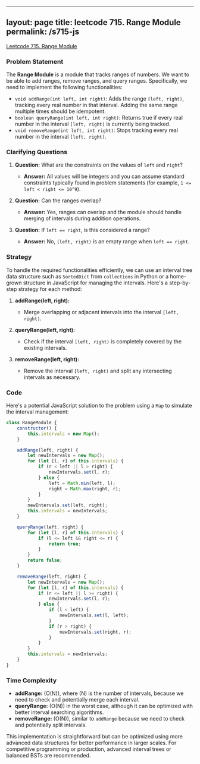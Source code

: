 
---
layout: page
title: leetcode 715. Range Module
permalink: /s715-js
---
[Leetcode 715. Range Module](https://algoadvance.github.io/algoadvance/l715)
### Problem Statement

The **Range Module** is a module that tracks ranges of numbers. We want to be able to add ranges, remove ranges, and query ranges. Specifically, we need to implement the following functionalities:

- `void addRange(int left, int right)`: Adds the range `[left, right)`, tracking every real number in that interval. Adding the same range multiple times should be idempotent.
- `boolean queryRange(int left, int right)`: Returns true if every real number in the interval `[left, right)` is currently being tracked.
- `void removeRange(int left, int right)`: Stops tracking every real number in the interval `[left, right)`.

### Clarifying Questions

1. **Question:** What are the constraints on the values of `left` and `right`?
   - **Answer:** All values will be integers and you can assume standard constraints typically found in problem statements (for example, `1 <= left < right <= 10^9`).

2. **Question:** Can the ranges overlap?
   - **Answer:** Yes, ranges can overlap and the module should handle merging of intervals during addition operations.

3. **Question:** If `left == right`, is this considered a range?
   - **Answer:** No, `[left, right)` is an empty range when `left == right`.

### Strategy

To handle the required functionalities efficiently, we can use an interval tree data structure such as `SortedDict` from `collections` in Python or a home-grown structure in JavaScript for managing the intervals. Here's a step-by-step strategy for each method:

1. **addRange(left, right):**
   - Merge overlapping or adjacent intervals into the interval `[left, right)`.

2. **queryRange(left, right):**
   - Check if the interval `[left, right)` is completely covered by the existing intervals.

3. **removeRange(left, right):**
   - Remove the interval `[left, right)` and split any intersecting intervals as necessary.

### Code

Here's a potential JavaScript solution to the problem using a `Map` to simulate the interval management:

```javascript
class RangeModule {
    constructor() {
        this.intervals = new Map();
    }

    addRange(left, right) {
        let newIntervals = new Map();
        for (let [l, r] of this.intervals) {
            if (r < left || l > right) {
                newIntervals.set(l, r);
            } else {
                left = Math.min(left, l);
                right = Math.max(right, r);
            }
        }
        newIntervals.set(left, right);
        this.intervals = newIntervals;
    }

    queryRange(left, right) {
        for (let [l, r] of this.intervals) {
            if (l <= left && right <= r) {
                return true;
            }
        }
        return false;
    }

    removeRange(left, right) {
        let newIntervals = new Map();
        for (let [l, r] of this.intervals) {
            if (r <= left || l >= right) {
                newIntervals.set(l, r);
            } else {
                if (l < left) {
                    newIntervals.set(l, left);
                }
                if (r > right) {
                    newIntervals.set(right, r);
                }
            }
        }
        this.intervals = newIntervals;
    }
}
```

### Time Complexity

- **addRange:** \(O(N)\), where \(N\) is the number of intervals, because we need to check and potentially merge each interval.
- **queryRange:** \(O(N)\) in the worst case, although it can be optimized with better interval searching algorithms.
- **removeRange:** \(O(N)\), similar to `addRange` because we need to check and potentially split intervals.

This implementation is straightforward but can be optimized using more advanced data structures for better performance in larger scales. For competitive programming or production, advanced interval trees or balanced BSTs are recommended.